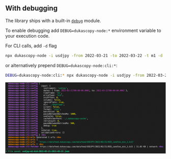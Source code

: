 ## With debugging

The library ships with a built-in [`debug`](https://www.npmjs.com/package/debug) module.

To enable debugging add `DEBUG=dukascopy-node:*` environment variable to your execution code.

For CLI calls, add `-d` flag 

```bash
npx dukascopy-node -i usdjpy -from 2022-03-21 -to 2022-03-22 -t m1 -d
```
or alternatively prepend `DEBUG=dukascopy-node:cli:*`:

```bash
DEBUG=dukascopy-node:cli:* npx dukascopy-node -i usdjpy -from 2022-03-21 -to 2022-03-22 -t m1
```

![example of debugging output](https://github.com/Leo4815162342/dukascopy-node/blob/master/examples/with-debugging/with-debugging.png?raw=true)
